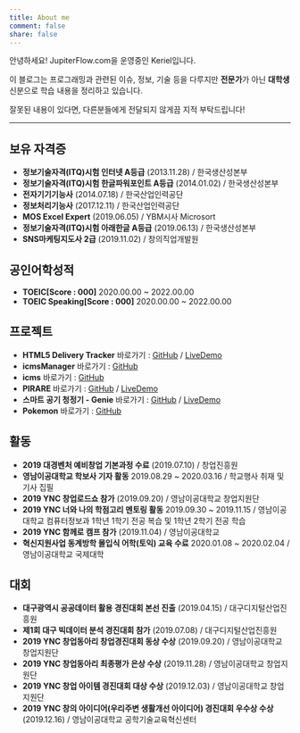 ```yaml
---
title: About me
comment: false
share: false
---
```

안녕하세요! JupiterFlow.com을 운영중인 Keriel입니다.

이 블로그는 프로그래밍과 관련된 이슈, 정보, 기술 등을 다루지만 **전문가**가 아닌 **대학생** 신분으로 학습 내용을 정리하고 있습니다.

잘못된 내용이 있다면, 다른분들에게 전달되지 않게끔 지적 부탁드립니다!
***
## 보유 자격증
* **정보기술자격(ITQ)시험 인터넷 A등급**
(2013.11.28) / 한국생산성본부
* **정보기술자격(ITQ)시험 한글파워포인트 A등급**
(2014.01.02) / 한국생산성본부
* **전자기기기능사**
(2014.07.18) / 한국산업인력공단
* **정보처리기능사**
(2017.12.11) / 한국산업인력공단
* **MOS Excel Expert**
(2019.06.05) / YBM시사 Microsort
* **정보기술자격(ITQ)시험 아래한글 A등급**
(2019.06.13) / 한국생산성본부
* **SNS마케팅지도사 2급**
(2019.11.02) / 창의직업개발원

## 공인어학성적
* **TOEIC[Score : 000]**
 2020.00.00 ~ 2022.00.00
* **TOEIC Speaking[Score : 000]**
 2020.00.00 ~ 2022.00.00
 
## 프로젝트
* **HTML5 Delivery Tracker**
 바로가기 : [GitHub](https://github.com/JupiterFlow/html5_ync_delivery-tracker) / [LiveDemo](https://delivery.jupiterflow.com/)
* **icmsManager**
 바로가기 : [GitHub](https://github.com/JupiterFlow/icmsManager)
* **icms**
 바로가기 : [GitHub](https://github.com/JupiterFlow/icms)
* **PIRARE**
 바로가기 : [GitHub](https://github.com/JupiterFlow/pirare) / [LiveDemo](https://pirare.jupiterflow.com/)
* **스마트 공기 청정기 - Genie**
 바로가기 : [GitHub](https://github.com/JupiterFlow/nodeMCU_air-purifier) / [LiveDemo](https://genie.jupiterflow.com/)
* **Pokemon**
 바로가기 : [GitHub](https://github.com/JupiterFlow/pokemon)

## 활동
* **2019 대경벤처 예비창업 기본과정 수료**
(2019.07.10) / 창업진흥원
* **영남이공대학교 학보사 기자 활동**
 2019.08.29 ~ 2020.03.16 / 학교행사 취재 및 기사 집필
* **2019 YNC 창업로드쇼 참가**
(2019.09.20) / 영남이공대학교 창업지원단
* **2019 YNC 너와 나의 학점고리 멘토링 활동**
 2019.09.30 ~ 2019.11.15 / 영남이공대학교 컴퓨터정보과 1학년 1학기 전공 복습 및 1학년 2학기 전공 학습
* **2019 YNC 함께로 캠프 참가**
(2019.11.04) / 영남이공대학교
* **혁신지원사업 동계방학 몰입식 어학(토익) 교육 수료**
 2020.01.08 ~ 2020.02.04 / 영남이공대학교 국제대학

## 대회
* **대구광역시 공공데이터 활용 경진대회 본선 진출**
(2019.04.15) / 대구디지털산업진흥원
* **제1회 대구 빅데이터 분석 경진대회 참가**
(2019.07.08) / 대구디지털산업진흥원
* **2019 YNC 창업동아리 창업경진대회 동상 수상**
(2019.09.20) / 영남이공대학교 창업지원단
* **2019 YNC 창업동아리 최종평가 은상 수상**
(2019.11.28) / 영남이공대학교 창업지원단
* **2019 YNC 창업 아이템 경진대회 대상 수상**
(2019.12.03) / 영남이공대학교 창업지원단
* **2019 YNC 창의 아이디어(우리주변 생활개선 아이디어) 경진대회 우수상 수상**
(2019.12.16) / 영남이공대학교 공학기술교육혁신센터
